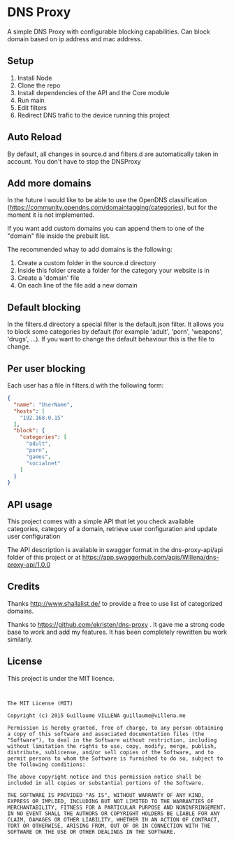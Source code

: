 DNS Proxy
=========

A simple DNS Proxy with configurable blocking capabilities. Can block domain based on ip address and mac address.

## Setup

1. Install Node
2. Clone the repo
3. Install dependencies of the API and the Core module
4. Run main
5. Edit filters
6. Redirect DNS trafic to the device running this project

## Auto Reload

By default, all changes in source.d and filters.d are automatically taken in account. You don't have to stop the DNSProxy

## Add more domains 

In the future I would like to be able to use the OpenDNS classification (https://community.opendns.com/domaintagging/categories), but for the moment it is not implemented.

If you want add custom domains you can append them to one of the "domain" file inside the prebuilt list.

The recommended whay to add domains is the following:

1. Create a custom folder in the source.d directory
2. Inside this folder create a folder for the category your website is in
3. Create a 'domain' file
4. On each line of the file add a new domain 

## Default blocking

In the filters.d directory a special filter is the default.json filter. It allows you to block some categories by default (for example 'adult', 'porn', 'weapons', 'drugs', ...).
If you want to change the default behaviour this is the file to change.

## Per user blocking

Each user has a file in filters.d with the following form:

```json
{
  "name": "UserName",
  "hosts": [
    "192.168.0.15"
  ],
  "block": {
    "categories": [
      "adult",
      "porn",
      "games",
      "socialnet"
    ]
  }
}
```

## API usage 

This project comes with a simple API that let you check available categories, category of a domain, retrieve user configuration and update user configuration

The API description is available in swagger format in the dns-proxy-api/api folder of this project or at https://app.swaggerhub.com/apis/Willena/dns-proxy-api/1.0.0 

## Credits

Thanks http://www.shallalist.de/ to provide a free to use list of categorized domains.

Thanks to https://github.com/ekristen/dns-proxy . It gave me a strong code base to work and add my features. It has been completely rewritten bu work similarly.

## License

This project is under the MIT licence.

```text


The MIT License (MIT)

Copyright (c) 2015 Guillaume VILLENA guillaume@villena.me

Permission is hereby granted, free of charge, to any person obtaining a copy of this software and associated documentation files (the "Software"), to deal in the Software without restriction, including without limitation the rights to use, copy, modify, merge, publish, distribute, sublicense, and/or sell copies of the Software, and to permit persons to whom the Software is furnished to do so, subject to the following conditions:

The above copyright notice and this permission notice shall be included in all copies or substantial portions of the Software.

THE SOFTWARE IS PROVIDED "AS IS", WITHOUT WARRANTY OF ANY KIND, EXPRESS OR IMPLIED, INCLUDING BUT NOT LIMITED TO THE WARRANTIES OF MERCHANTABILITY, FITNESS FOR A PARTICULAR PURPOSE AND NONINFRINGEMENT. IN NO EVENT SHALL THE AUTHORS OR COPYRIGHT HOLDERS BE LIABLE FOR ANY CLAIM, DAMAGES OR OTHER LIABILITY, WHETHER IN AN ACTION OF CONTRACT, TORT OR OTHERWISE, ARISING FROM, OUT OF OR IN CONNECTION WITH THE SOFTWARE OR THE USE OR OTHER DEALINGS IN THE SOFTWARE.

``` 

